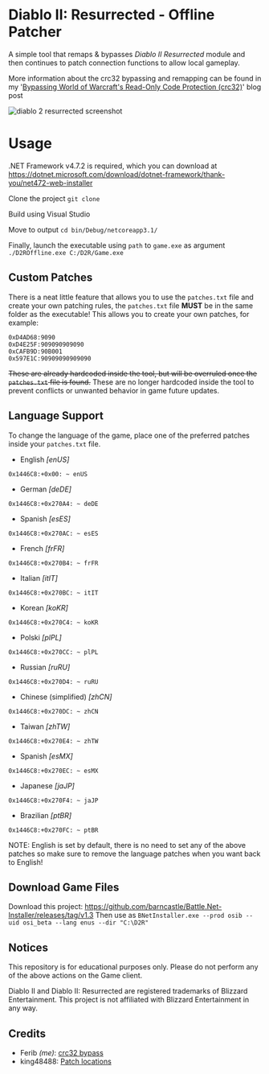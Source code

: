 # Diablo II: Resurrected - Offline Patcher

A simple tool that remaps & bypasses *Diablo II Resurrected* module and then continues to patch connection functions to allow local gameplay. 

More information about the crc32 bypassing and remapping can be found in my '[Bypassing World of Warcraft's Read-Only Code Protection (crc32)](https://ferib.dev/blog.php?l=post/Bypassing_World_of_Warcraft_Crc32_Integrity_Checks)' blog post

![diablo 2 resurrected screenshot](https://github.com/ferib/D2R-Offline/blob/master/img/weird__flex.png?raw=true)

# Usage

.NET Framework v4.7.2 is required, which you can download at https://dotnet.microsoft.com/download/dotnet-framework/thank-you/net472-web-installer


Clone the project
``git clone ``

Build using Visual Studio

Move to output
``cd bin/Debug/netcoreapp3.1/``

Finally, launch the executable using `path` to `game.exe` as argument
``./D2ROffline.exe C:/D2R/Game.exe``

## Custom Patches

There is a neat little feature that allows you to use the `patches.txt` file and create your own patching rules, the `patches.txt` file **MUST** be in the same folder as the executable!
This allows you to create your own patches, for example:
```
0xD4AD68:9090
0xD4E25F:909090909090
0xCAFB9D:90B001
0x597E1C:90909090909090
```
~~These are already hardcoded inside the tool, but will be overruled once the `patches.txt` file is found.~~
These are no longer hardcoded inside the tool to prevent conflicts or unwanted behavior in game future updates.

## Language Support
To change the language of the game, place one of the preferred patches inside your `patches.txt` file.

- English *[enUS]*
```
0x1446C8:+0x00: ~ enUS
```

- German *[deDE]*
```
0x1446C8:+0x270A4: ~ deDE
```

- Spanish *[esES]*
```
0x1446C8:+0x270AC: ~ esES
```

- French *[frFR]*
```
0x1446C8:+0x270B4: ~ frFR
```

- Italian *[itIT]*
```
0x1446C8:+0x270BC: ~ itIT
```

- Korean *[koKR]*
```
0x1446C8:+0x270C4: ~ koKR
```

- Polski *[plPL]*
```
0x1446C8:+0x270CC: ~ plPL
```

- Russian *[ruRU]*
```
0x1446C8:+0x270D4: ~ ruRU
```

- Chinese (simplified) *[zhCN]*
```
0x1446C8:+0x270DC: ~ zhCN
```

- Taiwan *[zhTW]*
```
0x1446C8:+0x270E4: ~ zhTW
```

- Spanish *[esMX]*
```
0x1446C8:+0x270EC: ~ esMX
```

- Japanese *[jaJP]*
```
0x1446C8:+0x270F4: ~ jaJP
```

- Brazilian *[ptBR]*
```
0x1446C8:+0x270FC: ~ ptBR
```

NOTE: English is set by default, there is no need to set any of the above patches so make sure to remove the language patches when you want back to English!

## Download Game Files

Download this project: https://github.com/barncastle/Battle.Net-Installer/releases/tag/v1.3
Then use as `BNetInstaller.exe --prod osib --uid osi_beta --lang enus --dir "C:\D2R"`

## Notices
This repository is for educational purposes only. 
Please do not perform any of the above actions on the Game client.

Diablo II and Diablo II: Resurrected are registered trademarks of Blizzard Entertainment. 
This project is not affiliated with Blizzard Entertainment in any way.


## Credits
 - Ferib *(me)*: [crc32 bypass](https://ferib.dev/blog.php?l=post/Bypassing_World_of_Warcraft_Crc32_Integrity_Checks)
 - king48488: [Patch locations](https://www.ownedcore.com/forums/diablo-2-resurrected/diablo-2-resurrected-bots-programs/940315-some-basic-offsets-let-you-play-offline.html)
